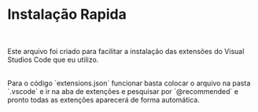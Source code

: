 <h1>Instalação Rapida</h1>
<br>
<p>Este arquivo foi criado para facilitar a instalação das extensões do Visual Studios Code que eu utilizo.</p>
<br>
Para o código `extensions.json` funcionar basta colocar o arquivo na pasta `.vscode` e ir na aba de extenções e pesquisar por `@recommended` e pronto todas as extenções aparecerá de forma automática.